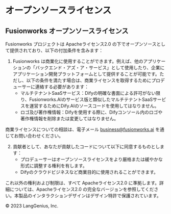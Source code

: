 # オープンソースライセンス

## Fusionworks オープンソースライセンス

Fusionworks プロジェクトは Apacheライセンス2.0 の下でオープンソースとして提供されており、以下の付加条件を含みます：

1. Fusionworks は商業化に使用することができます。例えば、他のアプリケーションの「バックエンド・アズ・ア・サービス」として使用したり、企業にアプリケーション開発プラットフォームとして提供することが可能です。ただし、以下の条件を満たす場合は、商業ライセンスを取得するためにプロデューサーに連絡する必要があります：
   * マルチテナントSaaSサービス：Difyの明確な書面による許可がない限り、Fusionworks.AIのサービス版と類似したマルチテナントSaaSサービスを運営するためにDify.AIのソースコードを使用してはなりません。
   * ロゴ及び著作権情報：Difyを使用する際に、Difyコンソール内のロゴや著作権情報を削除または変更してはなりません。

商業ライセンスについての相談は、電子メール [business@fusionworks.ai](mailto:business@fusionworks.ai) を通じてお問い合わせください。

2. 貢献者として、あなたが貢献したコードについて以下に同意するものとします：
   * プロデューサーはオープンソースライセンスをより厳格または緩やかな形式に調整する権利を有します。
   * Difyのクラウドビジネスなど商業目的に使用されることができます。

これ以外の権利および制限は、すべて Apacheライセンス2.0 に準拠します。詳細については、Apacheライセンス2.0 の完全なバージョンを参照してください。本製品のインタラクションデザインはデザイン特許で保護されています。

© 2023 LangGenius, Inc.